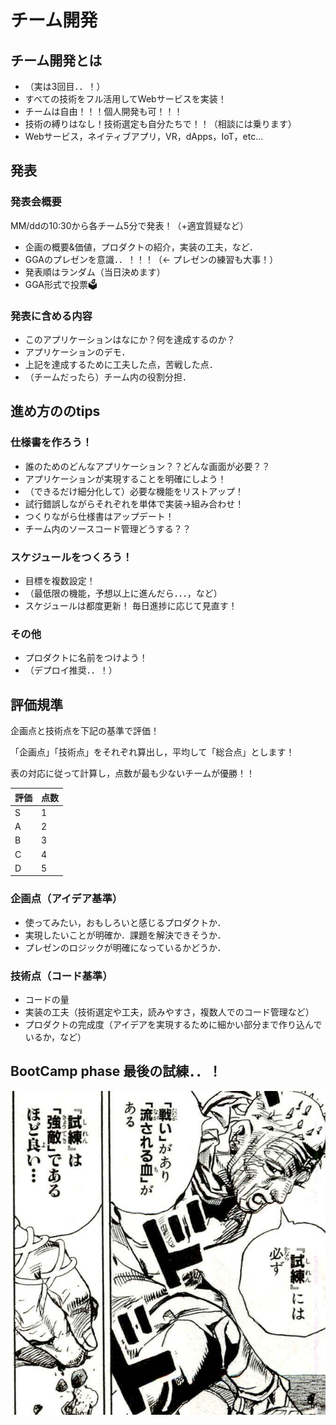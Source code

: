 # チーム開発


## チーム開発とは

- （実は3回目．．！）
- すべての技術をフル活用してWebサービスを実装！
- チームは自由！！！個人開発も可！！！
- 技術の縛りはなし！技術選定も自分たちで！！（相談には乗ります）
- Webサービス，ネイティブアプリ，VR，dApps，IoT，etc...


## 発表

### 発表会概要

MM/ddの10:30から各チーム5分で発表！（+適宜質疑など）

- 企画の概要&価値，プロダクトの紹介，実装の工夫，など．
- GGAのプレゼンを意識．．！！！（<- プレゼンの練習も大事！）
- 発表順はランダム（当日決めます）
- GGA形式で投票🗳️

### 発表に含める内容

- このアプリケーションはなにか？何を達成するのか？
- アプリケーションのデモ．
- 上記を達成するために工夫した点，苦戦した点．
- （チームだったら）チーム内の役割分担．

## 進め方ののtips

### 仕様書を作ろう！

- 誰のためのどんなアプリケーション？？どんな画面が必要？？
- アプリケーションが実現することを明確にしよう！
- （できるだけ細分化して）必要な機能をリストアップ！
- 試行錯誤しながらそれぞれを単体で実装→組み合わせ！
- つくりながら仕様書はアップデート！
- チーム内のソースコード管理どうする？？

### スケジュールをつくろう！

- 目標を複数設定！
- （最低限の機能，予想以上に進んだら．．．，など）
- スケジュールは都度更新！  毎日進捗に応じて見直す！

### その他

- プロダクトに名前をつけよう！
- （デプロイ推奨．．！）


## 評価規準

企画点と技術点を下記の基準で評価！

「企画点」「技術点」をそれぞれ算出し，平均して「総合点」とします！

表の対応に従って計算し，点数が最も少ないチームが優勝！！

|評価|点数|
|-|-|
|S|1|
|A|2|
|B|3|
|C|4|
|D|5|
### 企画点（アイデア基準）

- 使ってみたい，おもしろいと感じるプロダクトか．
- 実現したいことが明確か．課題を解決できそうか．
- プレゼンのロジックが明確になっているかどうか．

### 技術点（コード基準）

- コードの量
- 実装の工夫（技術選定や工夫，読みやすさ，複数人でのコード管理など）
- プロダクトの完成度（アイデアを実現するために細かい部分まで作り込んでいるか，など）


## BootCamp phase 最後の試練．．！

![試練](./img/eddd727bd2522c0baf261aac0f2ff8d6-e1523800820425.png)
